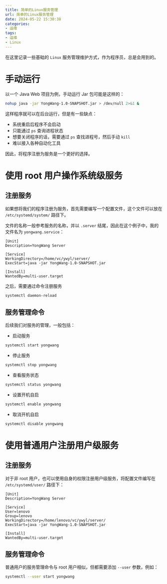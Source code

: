 ```yaml
---
title: 简单的Linux服务管理
url: 简单的Linux服务管理
date: 2024-05-22 15:30:38
categories:
- 运维
tags:
- 运维
- Linux
---
```


在这里记录一些基础的 `Linux` 服务管理维护方式，作为程序员，总是会用到的。

<!-- more -->

# 手动运行

以一个 Java Web 项目为例，手动运行 Jar 包可能是这样的：

```bash
nohup java -jar YongWang-1.0-SNAPSHOT.jar > /dev/null 2>&1 &
```

这样程序就可以在后台运行，但是有一些缺点：

- 系统重启后程序不会启动
- 只能通过 `ps` 查询进程状态
- 想要关闭程序的话，需要通过 `ps` 查找进程号，然后手动 `kill`
- 难以接入各种自动化工具

因此，将程序注册为服务是一个更好的选择。

# 使用 root 用户操作系统级服务

## 注册服务

如果想将我们的程序注册为服务，首先需要编写一个配置文件，这个文件可以放在 `/etc/systemd/system/` 路径下。

文件的名称一般参考服务的名称，并以 `.server` 结尾，因此在这个例子中，我的文件名为 `yongwang.service`：

```text yongwang.service
[Unit]
Description=YongWang Server

[Service]
WorkingDirectory=/home/vc/ywyl/server/
ExecStart=java -jar YongWang-1.0-SNAPSHOT.jar

[Install]
WantedBy=multi-user.target
```

之后，需要通过命令注册服务

```bash
systemctl daemon-reload
```

## 服务管理命令

后续我们对服务的管理，一般包括：

- 启动服务

```bash
systemctl start yongwang
```

- 停止服务

```bash
systemctl stop yongwang
```

- 查看服务状态

```bash
systemctl status yongwang
```

- 设置开机自启

```bash
systemctl enable yongwang
```

- 取消开机自启

```bash
systemctl disable yongwang
```

# 使用普通用户注册用户级服务

## 注册服务

对于非 root 用户，也可以使用自身的权限注册用户级服务，将配置文件编写在 `/etc/systemd/user/` 路径下：

```text yongwangapp.service
[Unit]
Description=YongWang Server

[Service]
User=lenovo
Group=lenovo
WorkingDirectory=/home/lenovo/vc/ywyl/server/
ExecStart=java -jar YongWang-1.0-SNAPSHOT.jar

[Install]
WantedBy=multi-user.target
```

## 服务管理命令

普通用户的服务管理命令与 root 用户相似，但都需要添加 `--user` 参数，例如：

```bash
systemctl --user start yongwang
```